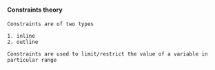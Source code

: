 #### Constraints theory
```
Constraints are of two types 

1. inline 
2. outline

```

```
Constraints are used to limit/restrict the value of a variable in particular range

```
